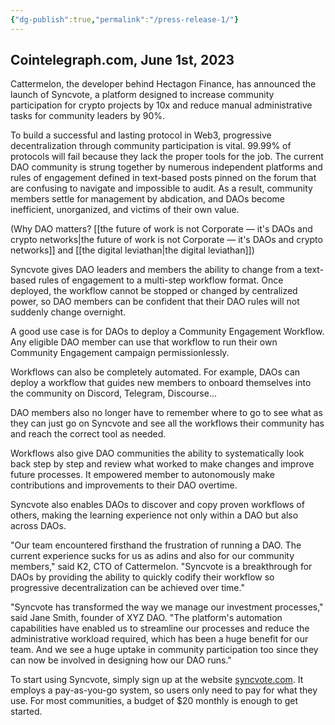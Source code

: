 ```yaml
---
{"dg-publish":true,"permalink":"/press-release-1/"}
---
```


Cointelegraph.com, June 1st, 2023
---
Cattermelon, the developer behind Hectagon Finance, has announced the launch of Syncvote, a platform designed to increase community participation for crypto projects by 10x and reduce manual administrative tasks for community leaders by 90%.

To build a successful and lasting protocol in Web3, progressive decentralization through community participation is vital. 99.99% of protocols will fail because they lack the proper tools for the job. The current DAO community is strung together by numerous independent platforms and rules of engagement defined in text-based posts pinned on the forum that are confusing to navigate and impossible to audit. As a result, community members settle for management by abdication, and DAOs become inefficient, unorganized, and victims of their own value.

(Why DAO matters? [[the future of work is not Corporate — it's DAOs and crypto networks\|the future of work is not Corporate — it's DAOs and crypto networks]] and [[the digital leviathan\|the digital leviathan]])

Syncvote gives DAO leaders and members the ability to change from a text-based rules of engagement to a multi-step workflow format. Once deployed, the workflow cannot be stopped or changed by centralized power, so DAO members can be confident that their DAO rules will not suddenly change overnight.

A good use case is for DAOs to deploy a Community Engagement Workflow. Any eligible DAO member can use that workflow to run their own Community Engagement campaign permissionlessly.

Workflows can also be completely automated. For example, DAOs can deploy a workflow that guides new members to onboard themselves into the community on Discord, Telegram, Discourse...

DAO members also no longer have to remember where to go to see what as they can just go on Syncvote and see all the workflows their community has and reach the correct tool as needed.

Workflows also give DAO communities the ability to systematically look back step by step and review what worked to make changes and improve future processes. It empowered member to autonomously make contributions and improvements to their DAO overtime.

Syncvote also enables DAOs to discover and copy proven workflows of others, making the learning experience not only within a DAO but also across DAOs.

"Our team encountered firsthand the frustration of running a DAO. The current experience sucks for us as adins and also for our community members," said K2, CTO of Cattermelon. "Syncvote is a breakthrough for DAOs by providing the ability to quickly codify their workflow so progressive decentralization can be achieved over time."

"Syncvote has transformed the way we manage our investment processes," said Jane Smith, founder of XYZ DAO. "The platform's automation capabilities have enabled us to streamline our processes and reduce the administrative workload required, which has been a huge benefit for our team. And we see a huge uptake in community participation too since they can now be involved in designing how our DAO runs."

To start using Syncvote, simply sign up at the website [syncvote.com](http://syncvote.com/). It employs a pay-as-you-go system, so users only need to pay for what they use. For most communities, a budget of $20 monthly is enough to get started.
